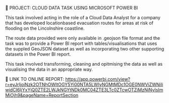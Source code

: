 💛 PROJECT: CLOUD DATA TASK USING MICROSOFT POWER BI

This task involved acting in the role of a Cloud Data Analyst for a company that has developed locationbased evacuation routes for areas at risk of flooding on the Lincolnshire coastline. 

The route data provided were only available in .geojson file format and the task was to provide a Power BI report with tables/visualisations that uses the suppled GeoJSON dataset as well as incorporating two other supporting datasets in the Power BI report.

This task involved transforming, cleaning and opitmising the data as well as visualising the data in an appropriate way. 

💚 LINK TO ONLINE REPORT: 
https://app.powerbi.com/view?r=eyJrIjoiNzk2OTNhOWItOGY5Yi00NTA5LWIyNGMtMDc1OGE0NWViZWNiIiwidCI6IjYxYjQ0ZTE2LWJkNGYtNDk0MC04ZTE3LTc0ZTcwOTZiMzNjNyIsImMiOjh9&pageName=ReportSection
